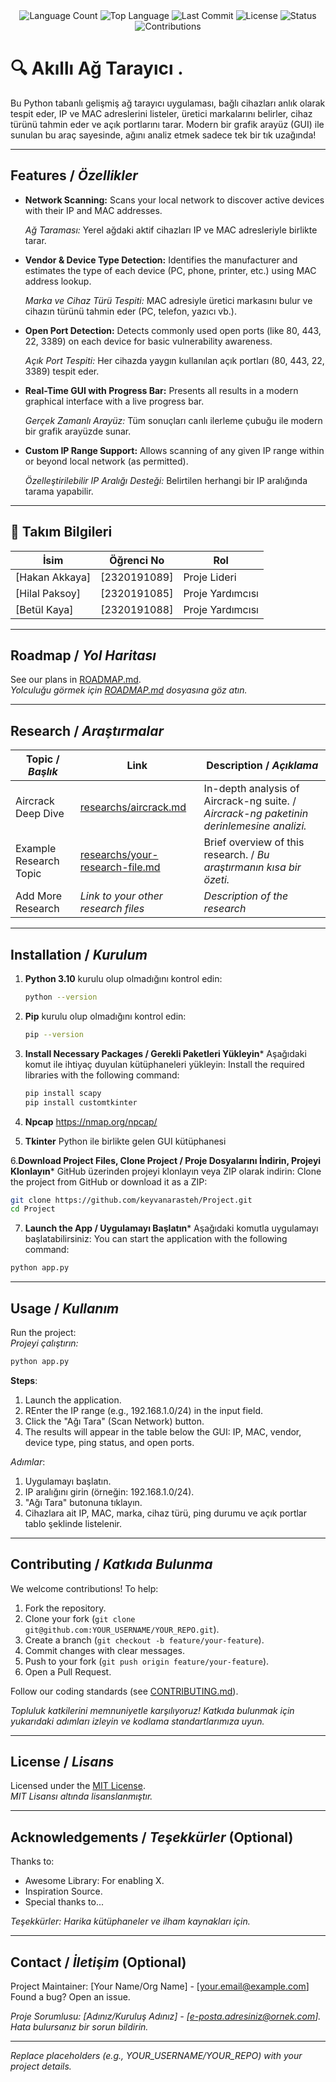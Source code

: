 <div align="center">
  <img src="https://img.shields.io/github/languages/count/keyvanarasteh/Project?style=flat-square&color=blueviolet" alt="Language Count">
  <img src="https://img.shields.io/github/languages/top/keyvanarasteh/Project?style=flat-square&color=1e90ff" alt="Top Language">
  <img src="https://img.shields.io/github/last-commit/keyvanarasteh/Project?style=flat-square&color=ff69b4" alt="Last Commit">
  <img src="https://img.shields.io/github/license/keyvanarasteh/Project?style=flat-square&color=yellow" alt="License">
  <img src="https://img.shields.io/badge/Status-Active-green?style=flat-square" alt="Status">
  <img src="https://img.shields.io/badge/Contributions-Welcome-brightgreen?style=flat-square" alt="Contributions">
</div>

# 🔍 Akıllı Ağ Tarayıcı .
  
Bu Python tabanlı gelişmiş ağ tarayıcı uygulaması, bağlı cihazları anlık olarak tespit eder, IP ve MAC adreslerini listeler, üretici markalarını belirler, cihaz türünü tahmin eder ve açık portlarını tarar. Modern bir grafik arayüz (GUI) ile sunulan bu araç sayesinde, ağını analiz etmek sadece tek bir tık uzağında!

---

## Features / *Özellikler*

- **Network Scanning:** Scans your local network to discover active devices with their IP and MAC addresses.

  *Ağ Taraması:* Yerel ağdaki aktif cihazları IP ve MAC adresleriyle birlikte tarar.

- **Vendor & Device Type Detection:** Identifies the manufacturer and estimates the type of each device (PC, phone, printer, etc.) using MAC address lookup.

  *Marka ve Cihaz Türü Tespiti:* MAC adresiyle üretici markasını bulur ve cihazın türünü tahmin eder (PC, telefon, yazıcı vb.).

- **Open Port Detection:** Detects commonly used open ports (like 80, 443, 22, 3389) on each device for basic vulnerability awareness.

  *Açık Port Tespiti:* Her cihazda yaygın kullanılan açık portları (80, 443, 22, 3389) tespit eder.

- **Real-Time GUI with Progress Bar:** Presents all results in a modern graphical interface with a live progress bar.

  *Gerçek Zamanlı Arayüz:* Tüm sonuçları canlı ilerleme çubuğu ile modern bir grafik arayüzde sunar.

- **Custom IP Range Support:** Allows scanning of any given IP range within or beyond local network (as permitted).

  *Özelleştirilebilir IP Aralığı Desteği:* Belirtilen herhangi bir IP aralığında tarama yapabilir.



---

## 👥 Takım Bilgileri

| İsim            | Öğrenci No   | Rol              |
| --------------- | ------------ | ---------------- |
| [Hakan Akkaya]  | [2320191089] | Proje Lideri |
| [Hilal Paksoy]  | [2320191085] | Proje Yardımcısı |
| [Betül Kaya]    | [2320191088] | Proje Yardımcısı |

---

## Roadmap / *Yol Haritası*

See our plans in [ROADMAP.md](ROADMAP.md).  
*Yolculuğu görmek için [ROADMAP.md](ROADMAP.md) dosyasına göz atın.*

---

## Research / *Araştırmalar*

| Topic / *Başlık*        | Link                                    | Description / *Açıklama*                        |
|-------------------------|-----------------------------------------|------------------------------------------------|
| Aircrack Deep Dive      | [researchs/aircrack.md](researchs/aircrack.md) | In-depth analysis of Aircrack-ng suite. / *Aircrack-ng paketinin derinlemesine analizi.* |
| Example Research Topic  | [researchs/your-research-file.md](researchs/your-research-file.md) | Brief overview of this research. / *Bu araştırmanın kısa bir özeti.* |
| Add More Research       | *Link to your other research files*     | *Description of the research*                  |     buu kendi projeme nasıl uyarlayabilirim


---

## Installation / *Kurulum*

1. **Python 3.10** 
kurulu olup olmadığını kontrol edin:

   ```bash
   python --version
   ```

3. **Pip** 
kurulu olup olmadığını kontrol edin:

   ```bash
   pip --version
   ```

4. **Install Necessary Packages / Gerekli Paketleri Yükleyin***
    Aşağıdaki komut ile ihtiyaç duyulan kütüphaneleri yükleyin:
    Install the required libraries with the following command:

   ```bash
   pip install scapy
   pip install customtkinter
   ```
4. **Npcap**
  https://nmap.org/npcap/

5. **Tkinter**
Python ile birlikte gelen GUI kütüphanesi

6.**Download Project Files, Clone Project / Proje Dosyalarını İndirin, Projeyi Klonlayın***
    GitHub üzerinden projeyi klonlayın veya ZIP olarak indirin:
    Clone the project from GitHub or download it as a ZIP:
   ```bash
   git clone https://github.com/keyvanarasteh/Project.git
   cd Project
   ```
7.  **Launch the App / Uygulamayı Başlatın***
   Aşağıdaki komutla uygulamayı başlatabilirsiniz:
   You can start the application with the following command: 
   ```bash
   python app.py
   ```

---

## Usage / *Kullanım*

Run the project:  
*Projeyi çalıştırın:*

```bash
python app.py

```

**Steps**:  
1. Launch the application.  
2. REnter the IP range (e.g., 192.168.1.0/24) in the input field.  
3. Click the "Ağı Tara" (Scan Network) button.
4. The results will appear in the table below the GUI: IP, MAC, vendor, device type, ping status, and open ports.

*Adımlar*:  
1. Uygulamayı başlatın.
2. IP aralığını girin (örneğin: 192.168.1.0/24).
3. "Ağı Tara" butonuna tıklayın.
4. Cihazlara ait IP, MAC, marka, cihaz türü, ping durumu ve açık portlar tablo şeklinde listelenir.
---

## Contributing / *Katkıda Bulunma*

We welcome contributions! To help:  
1. Fork the repository.  
2. Clone your fork (`git clone git@github.com:YOUR_USERNAME/YOUR_REPO.git`).  
3. Create a branch (`git checkout -b feature/your-feature`).  
4. Commit changes with clear messages.  
5. Push to your fork (`git push origin feature/your-feature`).  
6. Open a Pull Request.  

Follow our coding standards (see [CONTRIBUTING.md](CONTRIBUTING.md)).  

*Topluluk katkilerini memnuniyetle karşılıyoruz! Katkıda bulunmak için yukarıdaki adımları izleyin ve kodlama standartlarımıza uyun.*

---

## License / *Lisans*

Licensed under the [MIT License](LICENSE).  
*MIT Lisansı altında lisanslanmıştır.*

---

## Acknowledgements / *Teşekkürler* (Optional)

Thanks to:  
- Awesome Library: For enabling X.  
- Inspiration Source.  
- Special thanks to...  

*Teşekkürler: Harika kütüphaneler ve ilham kaynakları için.*

---

## Contact / *İletişim* (Optional)

Project Maintainer: [Your Name/Org Name] - [your.email@example.com]  
Found a bug? Open an issue.  

*Proje Sorumlusu: [Adınız/Kuruluş Adınız] - [e-posta.adresiniz@ornek.com]. Hata bulursanız bir sorun bildirin.*

---

*Replace placeholders (e.g., YOUR_USERNAME/YOUR_REPO) with your project details.*

